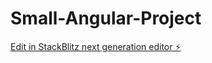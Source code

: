 # Small-Angular-Project

[Edit in StackBlitz next generation editor ⚡️](https://stackblitz.com/~/github.com/Androw77/Small-Angular-Project)
